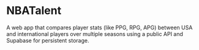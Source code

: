 # NBATalent
A web app that compares player stats (like PPG, RPG, APG) between USA and international players over multiple seasons using a public API and Supabase for persistent storage.
